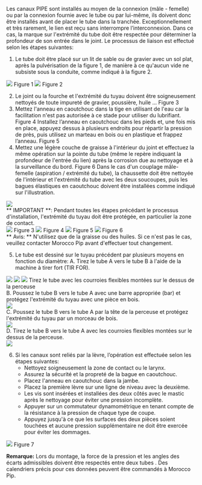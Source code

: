 Les canaux PIPE sont installés au moyen de la connexion (mâle - femelle) ou par la connexion fournie avec le tube ou par lui-même, ils doivent donc être installés avant de placer le tube dans la tranchée.
Exceptionnellement et très rarement, le lien est reçu sans interrompre l’interconnexion. Dans ce cas, la marque sur l'extrémité du tube doit être respectée pour déterminer la profondeur de son entrée dans le joint.
Le processus de liaison est effectué selon les étapes suivantes:
1. Le tube doit être placé sur un lit de sable ou de gravier avec un sol plat, après la pulvérisation de la figure 1, de manière à ce qu'aucun vide ne subsiste sous la conduite, comme indiqué à la figure 2.

<div text-center>
<img src = "/assets/images/installation_process-1.jpg" />
Figure 1
<img src = "/assets/images/installation_process-2.jpg" />
Figure 2
</div>

2. Le joint ou la fourche et l'extrémité du tuyau doivent être soigneusement nettoyés de toute impureté de gravier, poussière, huile ... Figure 3
3. Mettez l'anneau en caoutchouc dans la tige en utilisant de l'eau car la facilitation n'est pas autorisée à ce stade pour utiliser du lubrifiant. Figure 4 Installez l’anneau en caoutchouc dans les pieds et, une fois mis en place, appuyez dessus à plusieurs endroits pour répartir la pression de près, puis utilisez un marteau en bois ou en plastique et frappez l’anneau. Figure 5
4. Mettez une légère couche de graisse à l'intérieur du joint et effectuez la même opération sur la pointe du tube (même le repère indiquant la profondeur de l'entrée du lien) après la corrosion due au nettoyage et à la surveillance du bord. Figure 6
Dans le cas d'un couplage mâle-femelle (aspiration / extrémité du tube), la chaussette doit être nettoyée de l'intérieur et l'extrémité du tube avec les deux soucoupes, puis les bagues élastiques en caoutchouc doivent être installées comme indiqué sur l'illustration.
<div text-center>
<img src = "/assets/images/installation_process-13.jpg" />
</div>
** IMPORTANT **: Pendant toutes les étapes précédant le processus d'installation, l'extrémité du tuyau doit être protégée, en particulier la zone de contact.
<div text-center>
<img src = "/assets/images/installation_process-3.jpg" />
Figure 3
<img src = "/assets/images/installation_process-4.jpg" />
Figure 4
<img src = "/assets/images/installation_process-5.jpg" />
Figure 5
<img src = "/assets/images/installation_process-6.jpg" />
Figure 6
</div>
** Avis: **
N'utilisez que de la graisse ou des huiles. Si ce n'est pas le cas, veuillez contacter Morocco Pip avant d'effectuer tout changement.

5. Le tube est dessiné sur le tuyau précédent par plusieurs moyens en fonction du diamètre:
A. Tirez le tube A vers le tube B à l'aide de la machine à tirer fort (TIR FOR).
<div text-center>
<img src = "/assets/images/installation_process-7.jpg" />
<img src = "/assets/images/installation_process-8.jpg" />
<img src = "/assets/images/installation_process-9.jpg" />
Tirez le tube avec les courroies flexibles montées sur le dessus de la perceuse
</div>
B. Poussez le tube B vers le tube A avec une barre appropriée (bar) et protégez l'extrémité du tuyau avec une pièce en bois.
<div text-center>
<img src = "/assets/images/installation_process-10.jpg" />
</div>
C. Poussez le tube B vers le tube A par la tête de la perceuse et protégez l'extrémité du tuyau par un morceau de bois.
<div text-center>
<img src = "/assets/images/installation_process-11.jpg" />
</div>
D. Tirez le tube B vers le tube A avec les courroies flexibles montées sur le dessus de la perceuse.
<div text-center>
<img src = "/assets/images/installation_process-12.jpg" />
</div>

6. Si les canaux sont reliés par la lèvre, l’opération est effectuée selon les étapes suivantes:
    - Nettoyez soigneusement la zone de contact ou le larynx.
    - Assurez la sécurité et la propreté de la bague en caoutchouc.
    - Placez l'anneau en caoutchouc dans la jambe.
    - Placez la première lèvre sur une ligne de niveau avec la deuxième.
    - Les vis sont insérées et installées des deux côtés avec le mastic après le nettoyage pour éviter une pression incomplète.
    - Appuyer sur un commutateur dynamométrique en tenant compte de la résistance à la pression de chaque type de coupe.
    - Appuyez jusqu'à ce que les surfaces des deux pièces soient touchées et aucune pression supplémentaire ne doit être exercée pour éviter les dommages.

<div text-center>
<img src = "/assets/images/installation_process-14.jpg" />
Figure 7
</div>

**Remarque:** Lors du montage, la force de la pression et les angles des écarts admissibles doivent être respectés entre deux tubes .
Des calendriers précis pour ces données peuvent être commandés à Morocco Pip.
